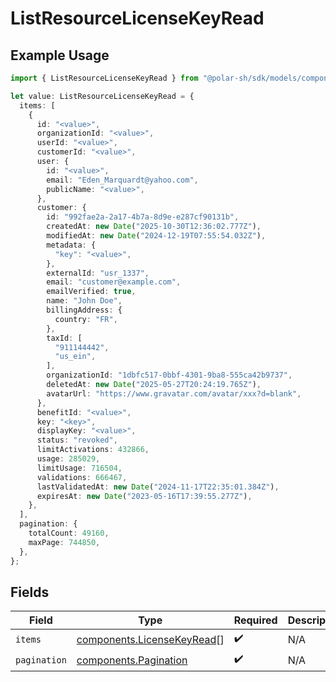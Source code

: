 # ListResourceLicenseKeyRead

## Example Usage

```typescript
import { ListResourceLicenseKeyRead } from "@polar-sh/sdk/models/components/listresourcelicensekeyread.js";

let value: ListResourceLicenseKeyRead = {
  items: [
    {
      id: "<value>",
      organizationId: "<value>",
      userId: "<value>",
      customerId: "<value>",
      user: {
        id: "<value>",
        email: "Eden_Marquardt@yahoo.com",
        publicName: "<value>",
      },
      customer: {
        id: "992fae2a-2a17-4b7a-8d9e-e287cf90131b",
        createdAt: new Date("2025-10-30T12:36:02.777Z"),
        modifiedAt: new Date("2024-12-19T07:55:54.032Z"),
        metadata: {
          "key": "<value>",
        },
        externalId: "usr_1337",
        email: "customer@example.com",
        emailVerified: true,
        name: "John Doe",
        billingAddress: {
          country: "FR",
        },
        taxId: [
          "911144442",
          "us_ein",
        ],
        organizationId: "1dbfc517-0bbf-4301-9ba8-555ca42b9737",
        deletedAt: new Date("2025-05-27T20:24:19.765Z"),
        avatarUrl: "https://www.gravatar.com/avatar/xxx?d=blank",
      },
      benefitId: "<value>",
      key: "<key>",
      displayKey: "<value>",
      status: "revoked",
      limitActivations: 432866,
      usage: 285029,
      limitUsage: 716504,
      validations: 666467,
      lastValidatedAt: new Date("2024-11-17T22:35:01.384Z"),
      expiresAt: new Date("2023-05-16T17:39:55.277Z"),
    },
  ],
  pagination: {
    totalCount: 49160,
    maxPage: 744850,
  },
};
```

## Fields

| Field                                                                    | Type                                                                     | Required                                                                 | Description                                                              |
| ------------------------------------------------------------------------ | ------------------------------------------------------------------------ | ------------------------------------------------------------------------ | ------------------------------------------------------------------------ |
| `items`                                                                  | [components.LicenseKeyRead](../../models/components/licensekeyread.md)[] | :heavy_check_mark:                                                       | N/A                                                                      |
| `pagination`                                                             | [components.Pagination](../../models/components/pagination.md)           | :heavy_check_mark:                                                       | N/A                                                                      |